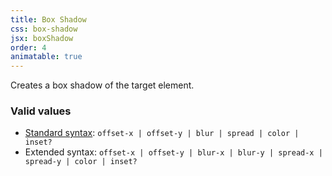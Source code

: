 ```yaml
---
title: Box Shadow
css: box-shadow
jsx: boxShadow
order: 4
animatable: true
---
```


Creates a box shadow of the target element.

### Valid values

- [Standard syntax](https://developer.mozilla.org/en-US/docs/Web/CSS/box-shadow): `offset-x | offset-y | blur | spread | color | inset?`
- Extended syntax: `offset-x | offset-y | blur-x | blur-y | spread-x | spread-y | color | inset?`
